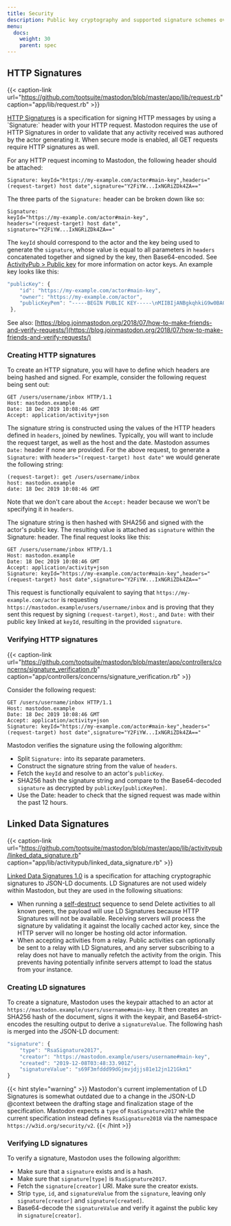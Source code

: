 ```yaml
---
title: Security
description: Public key cryptography and supported signature schemes over HTTP and JSON-LD.
menu:
  docs:
    weight: 30
    parent: spec
---
```


## HTTP Signatures

{{< caption-link url="https://github.com/tootsuite/mastodon/blob/master/app/lib/request.rb" caption="app/lib/request.rb" >}}

[HTTP Signatures](https://w3c-dvcg.github.io/http-signatures/) is a specification for signing HTTP messages by using a \`Signature:\` header with your HTTP request. Mastodon requires the use of HTTP Signatures in order to validate that any activity received was authored by the actor generating it. When secure mode is enabled, all GET requests require HTTP signatures as well.

For any HTTP request incoming to Mastodon, the following header should be attached:

```http
Signature: keyId="https://my-example.com/actor#main-key",headers="(request-target) host date",signature="Y2FiYW...IxNGRiZDk4ZA=="
```

The three parts of the `Signature:` header can be broken down like so:

```http
Signature:
keyId="https://my-example.com/actor#main-key",
headers="(request-target) host date",
signature="Y2FiYW...IxNGRiZDk4ZA=="
```

The `keyId` should correspond to the actor and the key being used to generate the `signature`, whose value is equal to all parameters in `headers` concatenated together and signed by the key, then Base64-encoded. See [ActivityPub &gt; Public key](activitypub.md#public-key) for more information on actor keys. An example key looks like this:

```javascript
"publicKey": {
    "id": "https://my-example.com/actor#main-key",
    "owner": "https://my-example.com/actor",
    "publicKeyPem": "-----BEGIN PUBLIC KEY-----\nMIIBIjANBgkqhkiG9w0BAQEFAAOCAQ8AMIIBCgKCAQEAvXc4vkECU2/CeuSo1wtn\nFoim94Ne1jBMYxTZ9wm2YTdJq1oiZKif06I2fOqDzY/4q/S9uccrE9Bkajv1dnkO\nVm31QjWlhVpSKynVxEWjVBO5Ienue8gND0xvHIuXf87o61poqjEoepvsQFElA5ym\novljWGSA/jpj7ozygUZhCXtaS2W5AD5tnBQUpcO0lhItYPYTjnmzcc4y2NbJV8hz\n2s2G8qKv8fyimE23gY1XrPJg+cRF+g4PqFXujjlJ7MihD9oqtLGxbu7o1cifTn3x\nBfIdPythWu5b4cujNsB3m3awJjVmx+MHQ9SugkSIYXV0Ina77cTNS0M2PYiH1PFR\nTwIDAQAB\n-----END PUBLIC KEY-----\n"
 },
```

See also: [https://blog.joinmastodon.org/2018/07/how-to-make-friends-and-verify-requests/](https://blog.joinmastodon.org/2018/07/how-to-make-friends-and-verify-requests/)

### Creating HTTP signatures

To create an HTTP signature, you will have to define which headers are being hashed and signed. For example, consider the following request being sent out:

```http
GET /users/username/inbox HTTP/1.1
Host: mastodon.example
Date: 18 Dec 2019 10:08:46 GMT
Accept: application/activity+json
```

The signature string is constructed using the values of the HTTP headers defined in `headers`, joined by newlines. Typically, you will want to include the request target, as well as the host and the date. Mastodon assumes `Date:` header if none are provided. For the above request, to generate a `Signature:` with `headers="(request-target) host date"` we would generate the following string:

```text
(request-target): get /users/username/inbox
host: mastodon.example
date: 18 Dec 2019 10:08:46 GMT
```

Note that we don't care about the `Accept:` header because we won't be specifying it in `headers`.

The signature string is then hashed with SHA256 and signed with the actor's public key. The resulting value is attached as `signature` within the Signature: header. The final request looks like this:

```http
GET /users/username/inbox HTTP/1.1
Host: mastodon.example
Date: 18 Dec 2019 10:08:46 GMT
Accept: application/activity+json
Signature: keyId="https://my-example.com/actor#main-key",headers="(request-target) host date",signature="Y2FiYW...IxNGRiZDk4ZA=="
```

This request is functionally equivalent to saying that `https://my-example.com/actor` is requesting `https://mastodon.example/users/username/inbox` and is proving that they sent this request by signing `(request-target)`, `Host:`, and `Date:` with their public key linked at `keyId`, resulting in the provided `signature`.

### Verifying HTTP signatures

{{< caption-link url="https://github.com/tootsuite/mastodon/blob/master/app/controllers/concerns/signature_verification.rb" caption="app/controllers/concerns/signature\_verification.rb" >}}

Consider the following request:

```http
GET /users/username/inbox HTTP/1.1
Host: mastodon.example
Date: 18 Dec 2019 10:08:46 GMT
Accept: application/activity+json
Signature: keyId="https://my-example.com/actor#main-key",headers="(request-target) host date",signature="Y2FiYW...IxNGRiZDk4ZA=="
```

Mastodon verifies the signature using the following algorithm:

* Split `Signature:` into its separate parameters.
* Construct the signature string from the value of `headers`.
* Fetch the `keyId` and resolve to an actor's `publicKey`.
* SHA256 hash the signature string and compare to the Base64-decoded `signature` as decrypted by `publicKey[publicKeyPem]`.
* Use the Date: header to check that the signed request was made within the past 12 hours.

## Linked Data Signatures

{{< caption-link url="https://github.com/tootsuite/mastodon/blob/master/app/lib/activitypub/linked_data_signature.rb" caption="app/lib/activitypub/linked\_data\_signature.rb" >}}

[Linked Data Signatures 1.0](https://w3c-dvcg.github.io/ld-signatures/) is a specification for attaching cryptographic signatures to JSON-LD documents. LD Signatures are not used widely within Mastodon, but they are used in the following situations:

* When running a [self-destruct](../admin/tootctl.md#tootctl-self-destruct) sequence to send Delete activities to all known peers, the payload will use LD Signatures because HTTP Signatures will not be available. Receiving servers will process the signature by validating it against the locally cached actor key, since the HTTP server will no longer be hosting old actor information.
* When accepting activities from a relay. Public activities can optionally be sent to a relay with LD Signatures, and any server subscribing to a relay does not have to manually refetch the activity from the origin. This prevents having potentially infinite servers attempt to load the status from your instance.

### Creating LD signatures

To create a signature, Mastodon uses the keypair attached to an actor at `https://mastodon.example/users/username#main-key`. It then creates an SHA256 hash of the document, signs it with the keypair, and Base64-strict-encodes the resulting output to derive a `signatureValue`. The following hash is merged into the JSON-LD document:

```javascript
"signature": {
    "type": "RsaSignature2017",
    "creator": "https://mastodon.example/users/username#main-key",
    "created": "2019-12-08T03:48:33.901Z",
    "signatureValue": "s69F3mfddd99dGjmvjdjjs81e12jn121Gkm1"
}
```

{{< hint style="warning" >}}
Mastodon's current implementation of LD Signatures is somewhat outdated due to a change in the JSON-LD @context between the drafting stage and finalization stage of the specification. Mastodon expects a `type` of `RsaSignature2017` while the current specification instead defines `RsaSignature2018` via the namespace `https://w3id.org/security/v2`.
{{< /hint >}}

### Verifying LD signatures

To verify a signature, Mastodon uses the following algorithm:

* Make sure that a `signature` exists and is a hash.
* Make sure that `signature[type]` is `RsaSignature2017`.
* Fetch the `signature[creator]` URI. Make sure the creator exists.
* Strip `type`, `id`, and `signatureValue` from the `signature`, leaving only `signature[creator]` and `signature[created]`.
* Base64-decode the `signatureValue` and verify it against the public key in `signature[creator]`.

